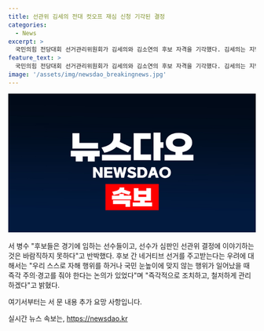 ```yaml
---
title: 선관위 김세의 전대 컷오프 재심 신청 기각된 결정
categories:
  - News
excerpt: >
  국민의힘 전당대회 선거관리위원회가 김세의와 김소연의 후보 자격을 기각했다. 김세의는 지방 선거에서의 부적절한 행동과 논란을 이유로, 김소연은 분열 우려와 국민 눈높이에 맞지 않는 행동으로 기각되었다. 선관위는 후보 간 네거티브 선거 우려에 대비하기로 한 것으로 전당대회 슬로건은 NEXT 보수의 진보로 결정되었다. 서병수 선관위원장은 자의적 컷오프 지적에는 후보는 선관위의 결정에 이의를 제기할 수 없다고 반박했다.
feature_text: >
  국민의힘 전당대회 선거관리위원회가 김세의와 김소연의 후보 자격을 기각했다. 김세의는 지방 선거에서의 부적절한 행동과 논란을 이유로, 김소연은 분열 우려와 국민 눈높이에 맞지 않는 행동으로 기각되었다. 선관위는 후보 간 네거티브 선거 우려에 대비하기로 한 것으로 전당대회 슬로건은 NEXT 보수의 진보로 결정되었다. 서병수 선관위원장은 자의적 컷오프 지적에는 후보는 선관위의 결정에 이의를 제기할 수 없다고 반박했다.
image: '/assets/img/newsdao_breakingnews.jpg'
---
```


<p><img src="/assets/img/newsdao_breakingnews.jpg" alt="bookingtag 속보" /></p>

<p>서 병수 "후보들은 경기에 임하는 선수들이고, 선수가 심판인 선관위 결정에 이야기하는 것은 바람직하지 못하다"고 반박했다. 후보 간 네거티브 선거를 주고받는다는 우려에 대해서는 "우리 스스로 자해 행위를 하거나 국민 눈높이에 맞지 않는 행위가 일어났을 때 즉각 주의·경고를 줘야 한다는 논의가 있었다"며 "즉각적으로 조치하고, 철저하게 관리하겠다"고 밝혔다. </p>

<p>여기서부터는 서 문 내용 추가 요망 사항입니다.</p>
실시간 뉴스 속보는, <a href="https://newsdao.kr" rel="dofollow">https://newsdao.kr</a>


